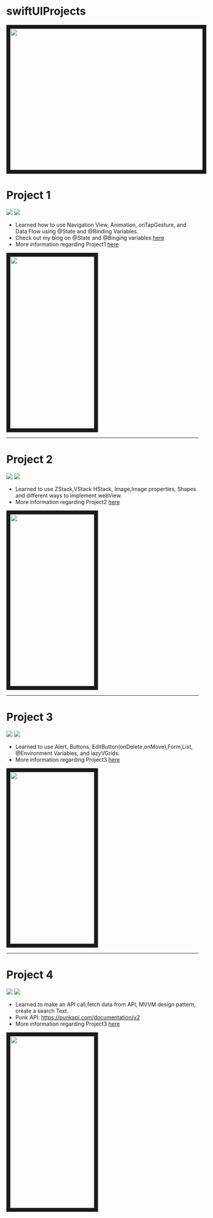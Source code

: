 # swiftUIProjects

<p align="center">
<img src="https://user-images.githubusercontent.com/66363530/150640913-ed8012ca-cce3-40c6-b6ad-ce150a6c3792.jpeg" width="850" height="370" border="10"/>
</p>

# Project 1 

![](https://img.shields.io/badge/Xcode-13.2-%231575F9) ![](https://img.shields.io/badge/Swift-5.2.4-%23FA7343)

* Learned how to use Navigation View, Animation, onTapGesture, and Data Flow using @State and @Binding Variables.
* Check out my blog on @State and @Binging variables [here](https://medium.com/@elizabethyu_21451/swiftui-state-and-binding-variables-with-example-7d2194c27be2)
* More information regarding Project1 [here](https://github.com/eyucherin/swiftUIProjects/tree/main/project1)

<p align="left">
<img src="https://user-images.githubusercontent.com/66363530/150526152-39075955-e16e-478f-855f-91ecb6a9db64.gif" width="220" height="450" border="10"/>
</p>

___

# Project 2

![](https://img.shields.io/badge/Xcode-13.2-%231575F9) ![](https://img.shields.io/badge/Swift-5.2.4-%23FA7343)

* Learned to use ZStack,VStack HStack, Image,Image properties, Shapes and different ways to implement webView. 
* More information regarding Project2 [here](https://github.com/eyucherin/swiftUIProjects/tree/main/Project2)

<p align="left">
<img src="https://user-images.githubusercontent.com/66363530/150640238-60601939-da4a-4ed4-9f22-68872f1c3f55.gif" width="220" height="450" border="10"/>
</p>

___

# Project 3

![](https://img.shields.io/badge/Xcode-13.2-%231575F9) ![](https://img.shields.io/badge/Swift-5.2.4-%23FA7343)

* Learned to use Alert, Buttons, EditButton(onDelete,onMove),Form,List, @Environment Variables, and lazyVGrids.
* More information regarding Project3 [here](https://github.com/eyucherin/swiftUIProjects/tree/main/Project3)

<p align="left">
<img src="https://user-images.githubusercontent.com/66363530/151584522-af8d50bc-c38e-43b8-94de-2693fcf1ca5f.gif" width="220" height="450" border="10"/>
</p>

___

# Project 4

![](https://img.shields.io/badge/Xcode-13.2-%231575F9) ![](https://img.shields.io/badge/Swift-5.2.4-%23FA7343)

* Learned to make an API call,fetch data from API, MVVM design pattern, create a search Text. 
* Punk API: https://punkapi.com/documentation/v2 
* More information regarding Project3 [here](https://github.com/eyucherin/swiftUIProjects/tree/main/Project4)

<p align="left">
<img src="https://user-images.githubusercontent.com/66363530/152369661-482975ef-b9f0-40da-a652-9b4c3e175099.gif" width="220" height="450" border="10"/>
</p>



